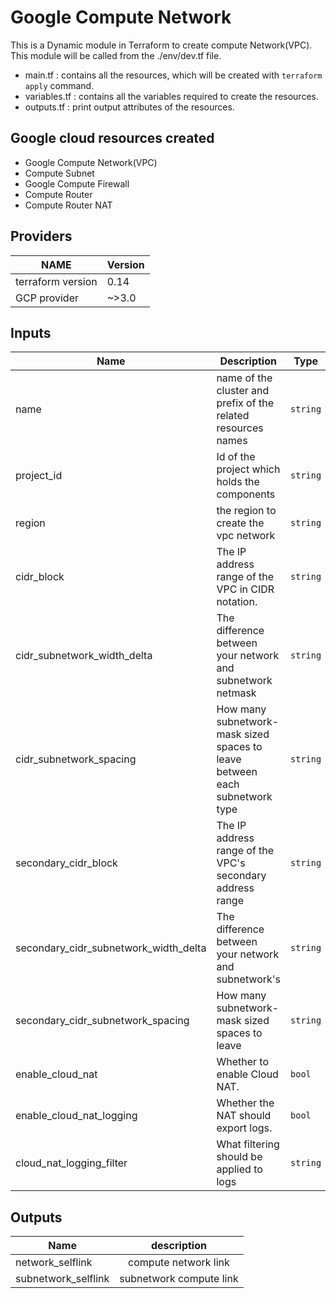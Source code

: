 # Google Compute Network
This is a Dynamic module in Terraform to create compute Network(VPC). This module will be called from the ./env/dev.tf file. 

* main.tf : contains all the resources, which will be created with `terraform apply` command.
* variables.tf : contains all the variables required to create the resources.
* outputs.tf : print output attributes of the resources.


## Google cloud resources created
* Google Compute Network(VPC)
* Compute Subnet
* Google Compute Firewall
* Compute Router
* Compute Router NAT


## Providers

|       NAME        |   Version  | 
|-------------------|------------|
| terraform version |   0.14     |
| GCP provider      |   ~>3.0    |

## Inputs

|       Name        |   Description  |  Type  |  Required    |
|-------------------|----------------|--------|:------------:|
| name |  name of the cluster and prefix of the related resources names | `string` | yes |
| project_id |  Id of the project which holds the components | `string` | yes |
| region | the region to create the vpc network | `string` | yes |
| cidr_block | The IP address range of the VPC in CIDR notation. | `string` | no |
| cidr_subnetwork_width_delta | The difference between your network and subnetwork netmask | `string` | no |
| cidr_subnetwork_spacing | How many subnetwork-mask sized spaces to leave between each subnetwork type | `string` | no |
| secondary_cidr_block | The IP address range of the VPC's secondary address range | `string` | no |
| secondary_cidr_subnetwork_width_delta | The difference between your network and subnetwork's | `string` | no |
| secondary_cidr_subnetwork_spacing | How many subnetwork-mask sized spaces to leave | `string` | no |
| enable_cloud_nat | Whether to enable Cloud NAT. | `bool` | no |
| enable_cloud_nat_logging | Whether the NAT should export logs. | `bool` | no |
| cloud_nat_logging_filter | What filtering should be applied to logs | `string` | no |



## Outputs

|    Name     |    description   | 
|-------------|:----------------:|
| network_selflink | compute network link |
| subnetwork_selflink | subnetwork compute link |
